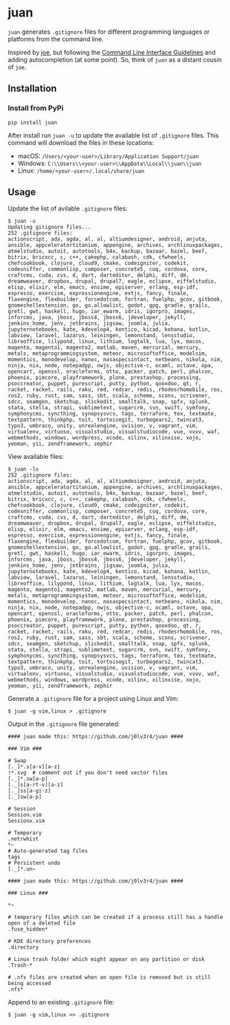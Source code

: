 # juan

`juan` generates `.gitignore` files for different programming languages or platforms from the command line.

Inspired by [joe](https://github.com/karan/joe), but following the [Command Line Interface Guidelines](https://clig.dev/#guidelines) and adding autocompletion (at some point). So, think of `juan` as a distant cousin of `joe`.

## Installation

### Install from PyPi

```shell
pip install juan
```

After install run `juan -u` to update the available list of `.gitignore` files. This command will download the files in these locations:

* macOS: `/Users/<your-user>/Library/Application Support/juan`
* Windows: `C:\\Users\\<your-user>\\AppData\\Local\\juan\\juan`
* Linux: `/home/<your-user>/.local/share/juan`

## Usage

Update the list of avilable `.gitignore` files:

```shell
$ juan -u
Updating gitignore files...
252 .gitignore files:
actionscript, ada, agda, al, al, altiumdesigner, android, anjuta, ansible, appceleratortitanium, appengine, archives, archlinuxpackages, atmelstudio, autoit, autotools, b4x, backup, bazaar, bazel, beef, bitrix, bricxcc, c, c++, cakephp, calabash, cdk, cfwheels, chefcookbook, clojure, cloud9, cmake, codeigniter, codekit, codesniffer, commonlisp, composer, concrete5, coq, cordova, core, craftcms, cuda, cvs, d, dart, darteditor, delphi, diff, dm, dreamweaver, dropbox, drupal, drupal7, eagle, eclipse, eiffelstudio, elisp, elixir, elm, emacs, ensime, episerver, erlang, esp-idf, espresso, exercism, expressionengine, extjs, fancy, finale, flaxengine, flexbuilder, forcedotcom, fortran, fuelphp, gcov, gitbook, gnomeshellextension, go, go.allowlist, godot, gpg, gradle, grails, gretl, gwt, haskell, hugo, iar_ewarm, idris, igorpro, images, inforcms, java, jboss, jboss4, jboss6, jdeveloper, jekyll, jenkins_home, jenv, jetbrains, jigsaw, joomla, julia, jupyternotebooks, kate, kdevelop4, kentico, kicad, kohana, kotlin, labview, laravel, lazarus, leiningen, lemonstand, lensstudio, libreoffice, lilypond, linux, lithium, logtalk, lua, lyx, macos, magento, magento1, magento2, matlab, maven, mercurial, mercury, metals, metaprogrammingsystem, meteor, microsoftoffice, modelsim, momentics, monodevelop, nanoc, nasaspecsintact, netbeans, nikola, nim, ninja, nix, node, notepadpp, nwjs, objective-c, ocaml, octave, opa, opencart, openssl, oracleforms, otto, packer, patch, perl, phalcon, phoenix, pimcore, playframework, plone, prestashop, processing, psoccreator, puppet, purescript, putty, python, qooxdoo, qt, r, racket, racket, rails, raku, red, redcar, redis, rhodesrhomobile, ros, ros2, ruby, rust, sam, sass, sbt, scala, scheme, scons, scrivener, sdcc, seamgen, sketchup, slickedit, smalltalk, snap, spfx, splunk, stata, stella, strapi, sublimetext, sugarcrm, svn, swift, symfony, symphonycms, syncthing, synopsysvcs, tags, terraform, tex, textmate, textpattern, thinkphp, toit, tortoisegit, turbogears2, twincat3, typo3, umbraco, unity, unrealengine, uvision, v, vagrant, vim, virtualenv, virtuoso, visualstudio, visualstudiocode, vue, vvvv, waf, webmethods, windows, wordpress, xcode, xilinx, xilinxise, xojo, yeoman, yii, zendframework, zephir
```

View available files:

```shell
$ juan -ls
252 .gitignore files:
actionscript, ada, agda, al, al, altiumdesigner, android, anjuta, ansible, appceleratortitanium, appengine, archives, archlinuxpackages, atmelstudio, autoit, autotools, b4x, backup, bazaar, bazel, beef, bitrix, bricxcc, c, c++, cakephp, calabash, cdk, cfwheels, chefcookbook, clojure, cloud9, cmake, codeigniter, codekit, codesniffer, commonlisp, composer, concrete5, coq, cordova, core, craftcms, cuda, cvs, d, dart, darteditor, delphi, diff, dm, dreamweaver, dropbox, drupal, drupal7, eagle, eclipse, eiffelstudio, elisp, elixir, elm, emacs, ensime, episerver, erlang, esp-idf, espresso, exercism, expressionengine, extjs, fancy, finale, flaxengine, flexbuilder, forcedotcom, fortran, fuelphp, gcov, gitbook, gnomeshellextension, go, go.allowlist, godot, gpg, gradle, grails, gretl, gwt, haskell, hugo, iar_ewarm, idris, igorpro, images, inforcms, java, jboss, jboss4, jboss6, jdeveloper, jekyll, jenkins_home, jenv, jetbrains, jigsaw, joomla, julia, jupyternotebooks, kate, kdevelop4, kentico, kicad, kohana, kotlin, labview, laravel, lazarus, leiningen, lemonstand, lensstudio, libreoffice, lilypond, linux, lithium, logtalk, lua, lyx, macos, magento, magento1, magento2, matlab, maven, mercurial, mercury, metals, metaprogrammingsystem, meteor, microsoftoffice, modelsim, momentics, monodevelop, nanoc, nasaspecsintact, netbeans, nikola, nim, ninja, nix, node, notepadpp, nwjs, objective-c, ocaml, octave, opa, opencart, openssl, oracleforms, otto, packer, patch, perl, phalcon, phoenix, pimcore, playframework, plone, prestashop, processing, psoccreator, puppet, purescript, putty, python, qooxdoo, qt, r, racket, racket, rails, raku, red, redcar, redis, rhodesrhomobile, ros, ros2, ruby, rust, sam, sass, sbt, scala, scheme, scons, scrivener, sdcc, seamgen, sketchup, slickedit, smalltalk, snap, spfx, splunk, stata, stella, strapi, sublimetext, sugarcrm, svn, swift, symfony, symphonycms, syncthing, synopsysvcs, tags, terraform, tex, textmate, textpattern, thinkphp, toit, tortoisegit, turbogears2, twincat3, typo3, umbraco, unity, unrealengine, uvision, v, vagrant, vim, virtualenv, virtuoso, visualstudio, visualstudiocode, vue, vvvv, waf, webmethods, windows, wordpress, xcode, xilinx, xilinxise, xojo, yeoman, yii, zendframework, zephir
```

Generate a `.gitignore` file for a project using Linux and Vim:

```shell
$ juan -g vim,linux > .gitignore
```

Output in the `.gitignore` file generated:

```shell
#### juan made this: https://github.com/j0lv3r4/juan ####

### Vim ###

# Swap
[._]*.s[a-v][a-z]
!*.svg  # comment out if you don't need vector files
[._]*.sw[a-p]
[._]s[a-rt-v][a-z]
[._]ss[a-gi-z]
[._]sw[a-p]

# Session
Session.vim
Sessionx.vim

# Temporary
.netrwhist
*~
# Auto-generated tag files
tags
# Persistent undo
[._]*.un~

#### juan made this: https://github.com/j0lv3r4/juan ####

### Linux ###

*~

# temporary files which can be created if a process still has a handle open of a deleted file
.fuse_hidden*

# KDE directory preferences
.directory

# Linux trash folder which might appear on any partition or disk
.Trash-*

# .nfs files are created when an open file is removed but is still being accessed
.nfs*
```

Append to an existing `.gitignore` file:

```shell
$ juan -g vim,linux >> .gitignore
```
